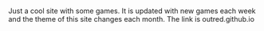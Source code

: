 # 
Just a cool site with some games. It is updated with new games each week and the theme of this site changes each month. The link is outred.github.io

